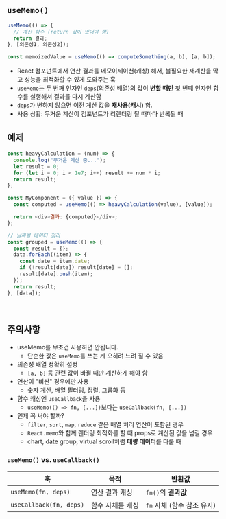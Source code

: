 ## `useMemo()`

```javascript
useMemo(() => {
  // 계산 함수 (return 값이 있어야 함)
  return 결과;
}, [의존성1, 의존성2]);

const memoizedValue = useMemo(() => computeSomething(a, b), [a, b]);
```

- React 컴포넌트에서 연산 결과를 메모이제이션(캐싱) 해서, 불필요한 재계산을 막고 성능을 최적화할 수 있게 도와주는 훅
- `useMemo`는 두 번째 인자인 `deps`(의존성 배열)의 값이 **변할 때만** 첫 번째 인자인 함수를 실행해서 결과를 다시 계산함
- `deps`가 변하지 않으면 이전 계산 값을 **재사용(캐시)** 함.
- 사용 상황: 무거운 계산이 컴포넌트가 리렌더링 될 때마다 반복될 때
  <br/>

## 예제

```javascript
const heavyCalculation = (num) => {
  console.log("무거운 계산 중...");
  let result = 0;
  for (let i = 0; i < 1e7; i++) result += num * i;
  return result;
};

const MyComponent = ({ value }) => {
  const computed = useMemo(() => heavyCalculation(value), [value]);

  return <div>결과: {computed}</div>;
};
```

```javascript
// 날짜별 데이터 정리
const grouped = useMemo(() => {
  const result = {};
  data.forEach((item) => {
    const date = item.date;
    if (!result[date]) result[date] = [];
    result[date].push(item);
  });
  return result;
}, [data]);
```

<br/>

## 주의사항

- useMemo를 무조건 사용하면 안됩니다.
  - 단순한 값은 `useMemo`를 쓰는 게 오히려 느려 질 수 있음
- 의존성 배열 정확히 설정
  - `[a, b]` 등 관련 값이 바뀔 때만 계산하게 해야 함
- 연산이 "비싼" 경우에만 사용
  - 숫자 계산, 배열 필터링, 정렬, 그룹화 등
- 함수 캐싱엔 `useCallback`을 사용
  - `useMemo(() => fn, [...])`보다는 `useCallback(fn, [...])`
- 언제 꼭 써야 할까?
  - `filter`, `sort`, `map`, `reduce` 같은 배열 처리 연산이 포함된 경우
  - `React.memo`와 함께 렌더링 최적화를 할 때 props로 계산된 값을 넘길 경우
  - chart, date group, virtual scroll처럼 **대량 데이터**를 다룰 때

### `useMemo()` vs. `useCallback()`

| 훅                      | 목적             | 반환값                     |
| ----------------------- | ---------------- | -------------------------- |
| `useMemo(fn, deps)`     | 연산 결과 캐싱   | `fn()`의 **결과값**        |
| `useCallback(fn, deps)` | 함수 자체를 캐싱 | `fn` 자체 (함수 참조 유지) |
